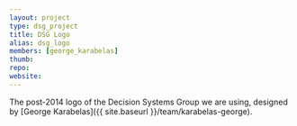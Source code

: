 ```yaml
---
layout: project
type: dsg_project
title: DSG Logo
alias: dsg_logo
members: [george_karabelas]
thumb:
repo:
website:
---
```

The post-2014 logo of the Decision Systems Group we are using, designed by
[George Karabelas]({{ site.baseurl }}/team/karabelas-george).
